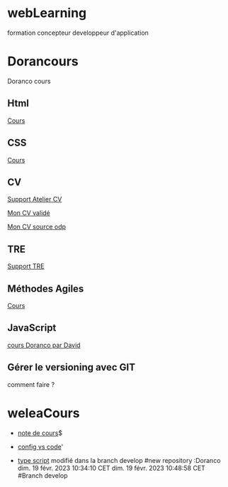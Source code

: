 # webLearning
formation concepteur developpeur d'application


# Dorancours
Doranco cours

## Html

[Cours](01_html/htmlReadMe.md)

## CSS

[Cours](02_css/cssReadMe.md)

## CV
[Support Atelier CV](03_atelier_CV_TRE/Doranco/cvTreDorancoReadMe.md)

[Mon CV validé](03_atelier_CV_TRE/Doranco/CV_EDE_20230109.pdf)

[Mon CV source odp](03_atelier_CV_TRE/Doranco/EDE_cv_open_office_20230109.odp)


## TRE

[Support TRE](03_atelier_CV_TRE/Doranco/SupportDorancoTREDW.pdf)


## Méthodes Agiles

[Cours](04_Agile/agileReadMe.md)

## JavaScript

[cours Doranco par David](./05_javascript/js_Doranco/JS_readme.md)

## Gérer le versioning avec GIT

comment faire ? 
# weleaCours



- [note de cours](notecours.md)$



- [config vs code](./00_vs_code/configVsCode.md)'


- [type script](typeScript.md)
modifié dans la branch develop
#new repository :Doranco
dim. 19 févr. 2023 10:34:10 CET
dim. 19 févr. 2023 10:48:58 CET
#Branch develop
